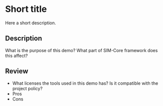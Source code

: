 # Short title

 Here a short description.

## Description
 What is the purpose of this demo?
 What part of SIM-Core framework does this affect?

## Review
  - What licenses the tools used in this demo has? Is it compatible with the project policy?
  - Pros
  - Cons
